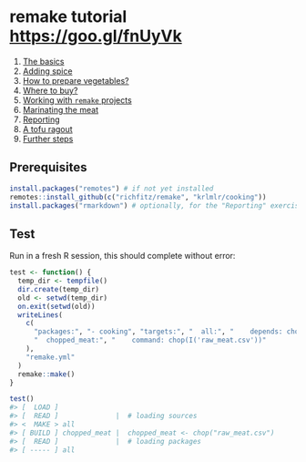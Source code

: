 
<!-- README.md is generated from README.Rmd. Please edit that file -->
remake tutorial <https://goo.gl/fnUyVk>
=======================================

1.  [The basics](01-basics#readme)
2.  [Adding spice](02-spice#readme)
3.  [How to prepare vegetables?](03-vegetables#readme)
4.  [Where to buy?](04-supermarket#readme)
5.  [Working with `remake` projects](05-editing#readme)
6.  [Marinating the meat](06-custom#readme)
7.  [Reporting](07-knitr#readme)
8.  [A tofu ragout](08-tofu#readme)
9.  [Further steps](09-freeride#readme)

Prerequisites
-------------

``` r
install.packages("remotes") # if not yet installed
remotes::install_github(c("richfitz/remake", "krlmlr/cooking"))
install.packages("rmarkdown") # optionally, for the "Reporting" exercise
```

Test
----

Run in a fresh R session, this should complete without error:

``` r
test <- function() {
  temp_dir <- tempfile()
  dir.create(temp_dir)
  old <- setwd(temp_dir)
  on.exit(setwd(old))
  writeLines(
    c(
      "packages:", "- cooking", "targets:", "  all:", "    depends: chopped_meat",
      "  chopped_meat:", "    command: chop(I('raw_meat.csv'))"
    ),
    "remake.yml"
  )
  remake::make()
}

test()
#> [  LOAD ]
#> [  READ ]              |  # loading sources
#> <  MAKE > all
#> [ BUILD ] chopped_meat |  chopped_meat <- chop("raw_meat.csv")
#> [  READ ]              |  # loading packages
#> [ ----- ] all
```
